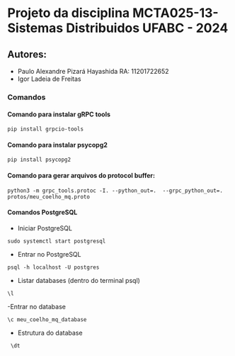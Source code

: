 # Projeto da disciplina MCTA025-13-Sistemas Distribuidos UFABC - 2024
## Autores: 
- Paulo Alexandre Pizará Hayashida RA: 11201722652
- Igor Ladeia de Freitas

### Comandos
#### Comando para instalar gRPC tools
 ```
 pip install grpcio-tools 
 ```
#### Comando para instalar psycopg2
 ```
 pip install psycopg2
  ```
#### Comando para gerar arquivos do protocol buffer: 
 ```
 python3 -m grpc_tools.protoc -I. --python_out=.  --grpc_python_out=. protos/meu_coelho_mq.proto
  ```

#### Comandos PostgreSQL
- Iniciar PostgreSQL
 ```
 sudo systemctl start postgresql
 ```
- Entrar no PostgreSQL
 ```
psql -h localhost -U postgres
 ```
- Listar databases (dentro do terminal psql)
```
\l
 ```
-Entrar no database 
 ```
\c meu_coelho_mq_database
 ```
- Estrutura do database
```
 \dt
 ```